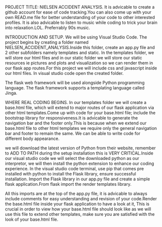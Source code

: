 PROJECT TITLE: NIELSEN ACCIDENT ANALYSIS.
It is advicable to create a github account for ease of code tracking.You can also come up with your own READ.me file for better understanding of your code to other interested profiles.
It is also advicable to listen to music while coding to trick your brain into relaxation.LOL. Preferrably 90s music.

INTRODUCTION AND SETUP.
We will be using Visual Studio Code.
The project begins by creating a folder named NIELSEN_ACCIDENT_ANALYSIS.Inside this folder, create an app.py file and 2 other subfolders namely templates and static. In the templates folder, we will store our html files and in our static  folder we will store our static resources ie pictures and plots and visualization so we can render them in our flask app routes.For this project we will include css and javascript inside our html files.
In visual studio code open the created folder.

The flask web framework will be used alongside Python programming language. The flask framework supports a templating language called Jinga.

WHERE REAL CODING BEGINS.
In our templates folder we will create a base.html file, which will extend to major routes of our flask application via other html templates.Come up with code for your base.html file; include the bootstrap library for responsiveness.It is advicable to generate the  navigation bar and the footer only.This is because when we extend our base.html file to other html templates we require only the general navigation bar and footer to remain the same. We can be able to write code for different body appearance.

we will download the latest version of Python from their website, remember to ADD TO PATH during the setup installation this is VERY CRITICAL.Inside our visual studio code we will select the downloaded python as our interpretor, we will then install the python extension to enhance our coding experience.
In the visual studio code terminal, use pip that comes pre installed with python to install the Flask library, ensure successful installation. Import the Flask library in our app.py file and create a simple flask application.From flask import the render templates library.

All this imports are at the top of the app.py file, it is advicable to always include comments for easy understanding and revision of your code.Render the base.html file inside your flask application to have a look at it, This is crucial in order to view how your base.html file should look like as we will use this file to extend other templates, make sure you are satisfied with the look of your base.html file.

